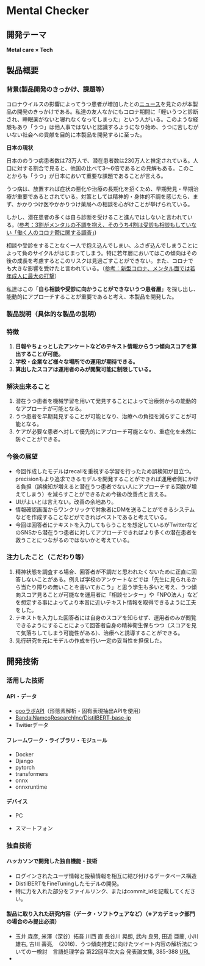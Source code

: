 # Mental Checker
## 開発テーマ 
**Metal care × Tech**
## 製品概要
### 背景(製品開発のきっかけ、課題等）
コロナウイルスの影響によってうつ患者が増加したとの[ニュース](https://www.yomiuri.co.jp/medical/20210619-OYT1T50169/)を見たのが本製品の開発のきっかけである。私達の友人なかにもコロナ期間に「軽いうつと診断され、睡眠薬がないと寝れなくなってしまった」という人がいる。このような経験もあり「うつ」は他人事ではないと認識するようになり始め、うつに苦しむがいない社会への貢献を目的に本製品を開発するに至った。

**日本の現状**

日本ののうつ病患者数は73万人で、潜在患者数は230万人と推定されている。人口に対する割合で見ると、他国の比べて3〜6倍であるとの見解もある。このことからも「うつ」が日本において重要な課題であることが言える。

うつ病は、放置すれば症状の悪化や治療の長期化を招くため、早期発見・早期治療が重要であるとされている。対策としては精神的・身体的不調を感じたら、まず、かかりつけ医やかかりつけ薬局への相談を心がけことが挙げられている。

しかし、潜在患者の多くは自ら診断を受けること進んではしないと言われている。([参考：3割がメンタルの不調を抱え、そのうち4割は受診も相談もしていない「働く人のコロナ鬱に関する調査」](https://prtimes.jp/main/html/rd/p/000000224.000018991.html))

相談や受診をすることなく一人で抱え込んでしまい、ふさぎ込んでしまうことによって負のサイクルがはじまってしまう。特に若年層においてはこの傾向はその後の成長を考慮するとこのリスクは見過ごすことができない。また、コロナでも大きな影響を受けたと言われている。（[参考：新型コロナ、メンタル面では若年成人に最大の打撃](https://news.yahoo.co.jp/articles/ade0a8e390f6acd40747932de2582bcb14e4a326)）

私達はこの「**自ら相談や受診に向かうことができないうつ患者層**」を探し出し、能動的にアプローチすることが重要であると考え、本製品を開発した。

### 製品説明（具体的な製品の説明）
### 特徴
1. **日報やちょっとしたアンケートなどのテキスト情報からうつ傾向スコアを算出することが可能。**
2. **学校・企業など様々な場所での運用が期待できる。**
3. **算出したスコアは運用者のみが閲覧可能に制限している。**

### 解決出来ること
1. 潜在うつ患者を機械学習を用いて発見することによって治療側からの能動的なアプローチが可能となる。
1. うつ患者を早期発見することが可能となり、治療への負担を減らすことが可能となる。
1. ケアが必要な患者へ対して優先的にアプローチ可能となり、重症化を未然に防ぐことができる。

### 今後の展望
- 今回作成したモデルはrecallを重視する学習を行ったため誤検知が目立つ。precisionもより追求できるモデルを開発することができれば運用者側にかける負担（誤検知が増えると潜在うつ患者でない人にアプローチする回数が増えてしまう）を減らすことができるため今後の改善点と言える。
- UIがよいとは言えない。改善の余地あり。
- 情報確認画面からワンクリックで対象者にDMを送ることができるシステムなどを作成することなどができればベストであると考えている。
- 今回は回答者にテキストを入力してもらうことを想定しているがTwitterなどのSNSから潜在うつ患者に対してアプローチできればより多くの潜在患者を救うことにつながるのではないかと考えている。
### 注力したこと（こだわり等）
1. 精神状態を調査する場合、回答者が不調だと思われたくないために正直に回答しないことがある。例えば学校のアンケートなどでは「先生に見られるから当たり障りの無いことを書いておこう」と思う学生も多いと考え、うつ傾向スコア見ることが可能なを運用者に「相談センター」や「NPO法人」などを想定する事によってより本音に近いテキスト情報を取得できるように工夫をした。
1. テキストを入力した回答者には自身のスコアを知らせず、運用者のみが閲覧できるようにすることによって回答者自身の精神衛生保ちつつ（スコアを見て気落ちしてしまう可能性がある）、治療へと誘導することができる。
1. 先行研究を元にモデルの作成を行い一定の妥当性を担保した。

## 開発技術
### 活用した技術
#### API・データ
- [gooラボAPI](https://labs.goo.ne.jp/api/)（形態素解析・固有表現抽出APIを使用）
- [BandaiNamcoResearchInc/DistilBERT-base-jp](https://github.com/BandaiNamcoResearchInc/DistilBERT-base-jp)
- Twitierデータ

#### フレームワーク・ライブラリ・モジュール
- Docker
- Django
- pytorch
- transformers
- onnx
- onnxruntime


#### デバイス
* PC
- スマートフォン

### 独自技術
#### ハッカソンで開発した独自機能・技術
- ログインされたユーザ情報と投稿情報を相互に結び付けるデータベース構造
- DistilBERTをFineTuningしたモデルの開発。
- 特に力を入れた部分をファイルリンク、またはcommit_idを記載してください。

#### 製品に取り入れた研究内容（データ・ソフトウェアなど）（※アカデミック部門の場合のみ提出必須）
- 玉井 森彦,  米澤（深谷）拓吾 川西 直 長谷川 晃朗, 武内 良男, 田近 亜蘭, 小川 雄右, 古川 壽亮,　(2016)．うつ傾向推定に向けたツイート内容の解析法についての一検討　言語処理学会 第22回年次大会 発表論文集, 385-388 [URL](https://www.anlp.jp/proceedings/annual_meeting/2016/pdf_dir/B2-1.pdf)
- 